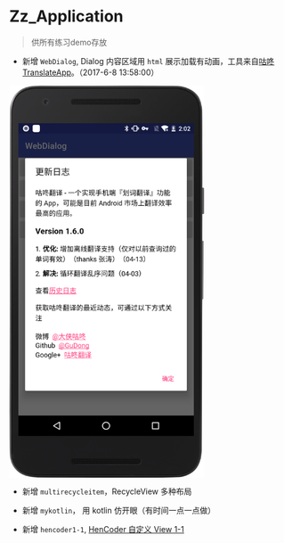 # Zz_Application
>供所有练习demo存放

- 新增 `WebDialog`, Dialog 内容区域用 `html` 展示加载有动画，工具来自[咕咚 TranslateApp](https://github.com/maoruibin/TranslateApp/blob/master/app/src/main/java/name/gudong/translate/util/DialogUtil.java)。（2017-6-8 13:58:00）
<img src="/screenshots/webdialog.png" width = "350" alt="webdialog" align=center />

- 新增 `multirecycleitem`，RecycleView 多种布局

- 新增 `mykotlin`， 用 kotlin 仿开眼（有时间一点一点做）

- 新增 `hencoder1-1`, [HenCoder 自定义 View 1-1](http://hencoder.com/ui-1-1/)
